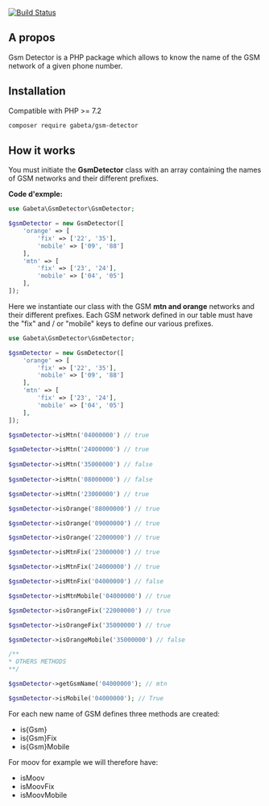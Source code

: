 [![Build Status](https://travis-ci.org/gabeta/gsm-detector.svg?branch=main)](https://travis-ci.org/gabeta/gsm-detector)

## A propos

Gsm Detector is a PHP package which allows to know the name of the GSM network
of a given phone number.

## Installation

Compatible with PHP >= 7.2 

```bash
composer require gabeta/gsm-detector
```

## How it works

You must initiate the **GsmDetector** class with an array containing the names of
GSM networks and their different prefixes.

**Code d'exmple:**
```php
use Gabeta\GsmDetector\GsmDetector;

$gsmDetector = new GsmDetector([
    'orange' => [
        'fix' => ['22', '35'],
        'mobile' => ['09', '88']
    ],
    'mtn' => [
        'fix' => ['23', '24'],
        'mobile' => ['04', '05']
    ],
]);

```

Here we instantiate our class with the GSM **mtn and orange** networks
and their different prefixes. Each GSM network defined in our table must have
the "fix" and / or "mobile" keys to define our various prefixes.

```php
use Gabeta\GsmDetector\GsmDetector;

$gsmDetector = new GsmDetector([
    'orange' => [
        'fix' => ['22', '35'],
        'mobile' => ['09', '88']
    ],
    'mtn' => [
        'fix' => ['23', '24'],
        'mobile' => ['04', '05']
    ],
]);

$gsmDetector->isMtn('04000000') // true

$gsmDetector->isMtn('24000000') // true
        
$gsmDetector->isMtn('35000000') // false
        
$gsmDetector->isMtn('08000000') // false

$gsmDetector->isMtn('23000000') // true

$gsmDetector->isOrange('88000000') // true

$gsmDetector->isOrange('09000000') // true

$gsmDetector->isOrange('22000000') // true

$gsmDetector->isMtnFix('23000000') // true

$gsmDetector->isMtnFix('24000000') // true

$gsmDetector->isMtnFix('04000000') // false

$gsmDetector->isMtnMobile('04000000') // true

$gsmDetector->isOrangeFix('22000000') // true

$gsmDetector->isOrangeFix('35000000') // true

$gsmDetector->isOrangeMobile('35000000') // false

/**
* OTHERS METHODS
**/

$gsmDetector->getGsmName('04000000'); // mtn

$gsmDetector->isMobile('04000000'); // True

```

For each new name of GSM defines three methods are created:

* is{Gsm}
* is{Gsm}Fix
* is{Gsm}Mobile

For moov for example we will therefore have:

* isMoov
* isMoovFix
* isMoovMobile
